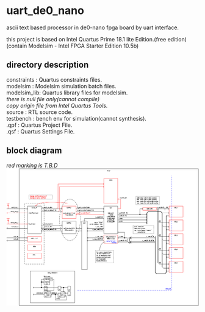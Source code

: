 # uart_de0_nano
ascii text based processor in de0-nano fpga board by uart interface.

this project is based on Intel Quartus Prime 18.1 lite Edition.(free edition)  
(contain Modelsim - Intel FPGA Starter Edition 10.5b)

## directory description
  constraints : Quartus constraints files.  
  modelsim    : Modelsim simulation batch files.  
  modelsim_lib: Quartus library files for modelsim.  
*there is null file only(cannot compile)*  
*copy origin file from Intel Quartus Tools.*  
  source      : RTL source code.  
  testbench   : bench env for simulation(cannot synthesis).  
  .qpf        : Quartus Project File.  
  .qsf        : Quartus Settings File.  


## block diagram
*red marking is T.B.D*
![Block dDiagram](block_diagram/top.png)

